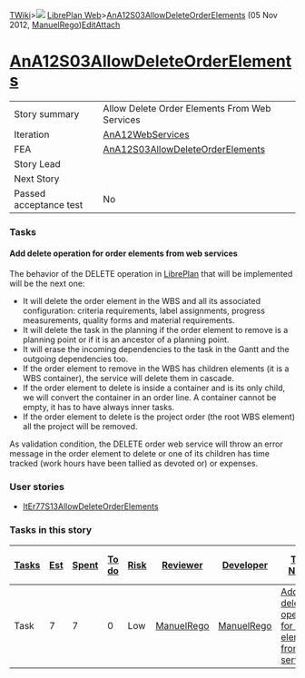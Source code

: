 [TWiki](/twiki/Main/WebHome)&gt;![](/twiki/TWiki/TWikiDocGraphics/web-bg-small.gif) [LibrePlan Web](/twiki/LibrePlan/WebHome)&gt;[AnA12S03AllowDeleteOrderElements](http://wiki.libreplan-enterprise.com/twiki/LibrePlan/AnA12S03AllowDeleteOrderElements "Topic revision: 1 (05 Nov 2012 - 10:14:14)") (05 Nov 2012, [ManuelRego](/twiki/Main/ManuelRego))[Edit](http://wiki.libreplan-enterprise.com/twiki/bin/edit/LibrePlan/AnA12S03AllowDeleteOrderElements?t=1520337854 "Edit this topic text")[Attach](/twiki/bin/attach/LibrePlan/AnA12S03AllowDeleteOrderElements "Attach an image or document to this topic")

 [AnA12S03AllowDeleteOrderElements](/twiki/LibrePlan/AnA12S03AllowDeleteOrderElements)
==================================================================================================================================================



|                        |                                                                                                |
|------------------------|------------------------------------------------------------------------------------------------|
| Story summary          | Allow Delete Order Elements From Web Services                                                  |
| Iteration              | [AnA12WebServices](/twiki/LibrePlan/AnA12WebServices)                                 |
| FEA                    | [AnA12S03AllowDeleteOrderElements](/twiki/LibrePlan/AnA12S03AllowDeleteOrderElements) |
| Story Lead             |                                                                                                |
| Next Story             |                                                                                                |
| Passed acceptance test | No                                                                                             |

###  Tasks



####  Add delete operation for order elements from web services

The behavior of the DELETE operation in [LibrePlan](/twiki/LibrePlan/LibrePlan) that will be implemented will be the next one:

-   It will delete the order element in the WBS and all its associated configuration: criteria requirements, label assignments, progress measurements, quality forms and material requirements.
-   It will delete the task in the planning if the order element to remove is a planning point or if it is an ancestor of a planning point.
-   It will erase the incoming dependencies to the task in the Gantt and the outgoing dependencies too.
-   If the order element to remove in the WBS has children elements (it is a WBS container), the service will delete them in cascade.
-   If the order element to delete is inside a container and is its only child, we will convert the container in an order line. A container cannot be empty, it has to have always inner tasks.
-   If the order element to delete is the project order (the root WBS element) all the project will be removed.

As validation condition, the DELETE order web service will throw an error message in the order element to delete or one of its children has time tracked (work hours have been tallied as devoted or) or expenses.

###  User stories

-   [ItEr77S13AllowDeleteOrderElements](/twiki/LibrePlan/ItEr77S13AllowDeleteOrderElements)

###  Tasks in this story



| [Tasks](http://wiki.libreplan-enterprise.com/twiki/LibrePlan/AnA12S03AllowDeleteOrderElements?sortcol=0;table=2;up=0#sorted_table "Sort by this column") | [Est](http://wiki.libreplan-enterprise.com/twiki/LibrePlan/AnA12S03AllowDeleteOrderElements?sortcol=1;table=2;up=0#sorted_table "Sort by this column") | [Spent](http://wiki.libreplan-enterprise.com/twiki/LibrePlan/AnA12S03AllowDeleteOrderElements?sortcol=2;table=2;up=0#sorted_table "Sort by this column") | [To do](http://wiki.libreplan-enterprise.com/twiki/LibrePlan/AnA12S03AllowDeleteOrderElements?sortcol=3;table=2;up=0#sorted_table "Sort by this column") | [Risk](http://wiki.libreplan-enterprise.com/twiki/LibrePlan/AnA12S03AllowDeleteOrderElements?sortcol=4;table=2;up=0#sorted_table "Sort by this column") | [Reviewer](http://wiki.libreplan-enterprise.com/twiki/LibrePlan/AnA12S03AllowDeleteOrderElements?sortcol=5;table=2;up=0#sorted_table "Sort by this column") | [Developer](http://wiki.libreplan-enterprise.com/twiki/LibrePlan/AnA12S03AllowDeleteOrderElements?sortcol=6;table=2;up=0#sorted_table "Sort by this column") | [Task Name](http://wiki.libreplan-enterprise.com/twiki/LibrePlan/AnA12S03AllowDeleteOrderElements?sortcol=7;table=2;up=0#sorted_table "Sort by this column") | [Start Date](http://wiki.libreplan-enterprise.com/twiki/LibrePlan/AnA12S03AllowDeleteOrderElements?sortcol=8;table=2;up=0#sorted_table "Sort by this column") | [Est End Date](http://wiki.libreplan-enterprise.com/twiki/LibrePlan/AnA12S03AllowDeleteOrderElements?sortcol=9;table=2;up=0#sorted_table "Sort by this column") | [End Date](http://wiki.libreplan-enterprise.com/twiki/LibrePlan/AnA12S03AllowDeleteOrderElements?sortcol=10;table=2;up=0#sorted_table "Sort by this column") |
|-------------------------------------------------------------------------------------------------------------------------------------------------------------------|-----------------------------------------------------------------------------------------------------------------------------------------------------------------|-------------------------------------------------------------------------------------------------------------------------------------------------------------------|-------------------------------------------------------------------------------------------------------------------------------------------------------------------|------------------------------------------------------------------------------------------------------------------------------------------------------------------|----------------------------------------------------------------------------------------------------------------------------------------------------------------------|-----------------------------------------------------------------------------------------------------------------------------------------------------------------------|-----------------------------------------------------------------------------------------------------------------------------------------------------------------------|------------------------------------------------------------------------------------------------------------------------------------------------------------------------|--------------------------------------------------------------------------------------------------------------------------------------------------------------------------|-----------------------------------------------------------------------------------------------------------------------------------------------------------------------|
| Task                                                                                                                                                              | 7                                                                                                                                                               | 7                                                                                                                                                                 | 0                                                                                                                                                                 | Low                                                                                                                                                              | [ManuelRego](/twiki/Main/ManuelRego)                                                                                                                        | [ManuelRego](/twiki/Main/ManuelRego)                                                                                                                         | [Add delete operation for order elements from web services](/twiki/LibrePlan/AnA12S03AllowDeleteOrderElements#TasK1)                                         |                                                                                                                                                                        |                                                                                                                                                                          |                                                                                                                                                                       |


